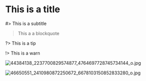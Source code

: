 # This is a title

#> This is a subtitle

> This a a blockquote

?> This is a tip

!> This is a warn

![44384138_2237700829574877_4764697728745734144_o.jpg](/bitcoin/images/44384138_2237700829574877_4764697728745734144_o.jpg)

![46650551_2410980872250672_6678103150852833280_o.jpg](/bitcoin/images/46650551_2410980872250672_6678103150852833280_o.jpg)

